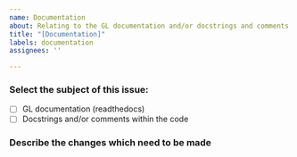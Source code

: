 ```yaml
---
name: Documentation
about: Relating to the GL documentation and/or docstrings and comments within the code.
title: "[Documentation]"
labels: documentation
assignees: ''

---
```


### Select the subject of this issue:

- [ ] GL documentation (readthedocs)
- [ ] Docstrings and/or comments within the code

### Describe the changes which need to be made
